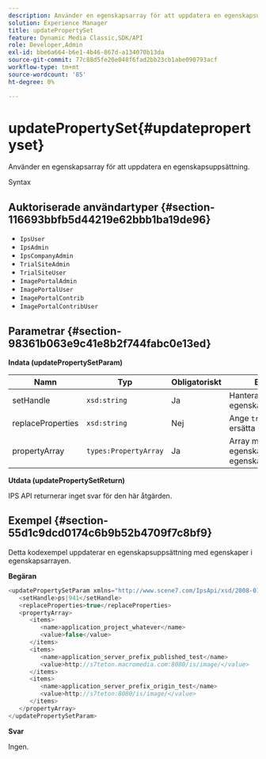```yaml
---
description: Använder en egenskapsarray för att uppdatera en egenskapsuppsättning.
solution: Experience Manager
title: updatePropertySet
feature: Dynamic Media Classic,SDK/API
role: Developer,Admin
exl-id: bbe6a664-b6e1-4b46-867d-a134070b13da
source-git-commit: 77c88d5fe20e048f6fad2bb23cb1abe090793acf
workflow-type: tm+mt
source-wordcount: '85'
ht-degree: 0%

---
```


# updatePropertySet{#updatepropertyset}

Använder en egenskapsarray för att uppdatera en egenskapsuppsättning.

Syntax

## Auktoriserade användartyper {#section-116693bbfb5d44219e62bbb1ba19de96}

* `IpsUser`
* `IpsAdmin`
* `IpsCompanyAdmin`
* `TrialSiteAdmin`
* `TrialSiteUser`
* `ImagePortalAdmin`
* `ImagePortalUser`
* `ImagePortalContrib`
* `ImagePortalContribUser`

## Parametrar {#section-98361b063e9c41e8b2f744fabc0e13ed}

**Indata (updatePropertySetParam)**

| Namn | Typ | Obligatoriskt | Beskrivning |
|---|---|---|---|
| setHandle | `xsd:string` | Ja | Hantera till egenskapsuppsättningen. |
| replaceProperties | `xsd:string` | Nej | Ange `true` om du vill ersätta egenskaper. |
| propertyArray | `types:PropertyArray` | Ja | Array med uppdaterade egenskaper för egenskapsuppsättningen. |

**Utdata (updatePropertySetReturn)**

IPS API returnerar inget svar för den här åtgärden.

## Exempel {#section-55d1c9dcd0174c6b9b52b4709f7c8bf9}

Detta kodexempel uppdaterar en egenskapsuppsättning med egenskaper i egenskapsarrayen.

**Begäran**

```java
<updatePropertySetParam xmlns="http://www.scene7.com/IpsApi/xsd/2008-01-15">
   <setHandle>ps|941</setHandle>
   <replaceProperties>true</replaceProperties>
   <propertyArray>
      <items>
         <name>application_project_whatever</name>
         <value>false</value>
      </items>
      <items>
         <name>application_server_prefix_published_test</name>
         <value>http://s7teton.macromedia.com:8080/is/image/</value>
      </items>
      <items>
         <name>application_server_prefix_origin_test</name>
         <value>http://s7teton:8080/is/image/</value>
      </items>
   </propertyArray>
</updatePropertySetParam>
```

**Svar**

Ingen.

